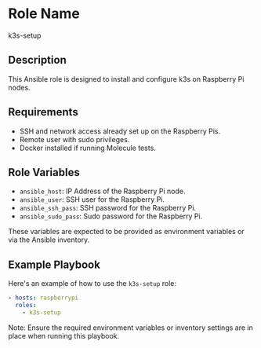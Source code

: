 
Role Name
=========

k3s-setup

Description
-----------

This Ansible role is designed to install and configure k3s on Raspberry Pi nodes.

Requirements
------------

- SSH and network access already set up on the Raspberry Pis.
- Remote user with sudo privileges.
- Docker installed if running Molecule tests.

Role Variables
--------------

- `ansible_host`: IP Address of the Raspberry Pi node.
- `ansible_user`: SSH user for the Raspberry Pi.
- `ansible_ssh_pass`: SSH password for the Raspberry Pi.
- `ansible_sudo_pass`: Sudo password for the Raspberry Pi.

These variables are expected to be provided as environment variables or via the Ansible inventory.

Example Playbook
----------------

Here's an example of how to use the `k3s-setup` role:

```yaml
- hosts: raspberrypi
  roles:
    - k3s-setup
```

Note: Ensure the required environment variables or inventory settings are in place when running this playbook.
